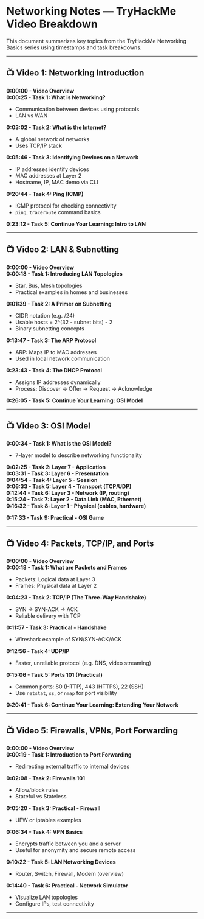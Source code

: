 # Networking Notes — TryHackMe Video Breakdown

This document summarizes key topics from the TryHackMe Networking Basics series using timestamps and task breakdowns.

---

## 📺 Video 1: Networking Introduction

**0:00:00 - Video Overview**  
**0:00:25 - Task 1: What is Networking?**  
- Communication between devices using protocols  
- LAN vs WAN  

**0:03:02 - Task 2: What is the Internet?**  
- A global network of networks  
- Uses TCP/IP stack  

**0:05:46 - Task 3: Identifying Devices on a Network**  
- IP addresses identify devices  
- MAC addresses at Layer 2  
- Hostname, IP, MAC demo via CLI  

**0:20:44 - Task 4: Ping (ICMP)**  
- ICMP protocol for checking connectivity  
- `ping`, `traceroute` command basics  

**0:23:12 - Task 5: Continue Your Learning: Intro to LAN**  

---

## 📺 Video 2: LAN & Subnetting

**0:00:00 - Video Overview**  
**0:00:18 - Task 1: Introducing LAN Topologies**  
- Star, Bus, Mesh topologies  
- Practical examples in homes and businesses  

**0:01:39 - Task 2: A Primer on Subnetting**  
- CIDR notation (e.g. /24)  
- Usable hosts = 2^(32 - subnet bits) - 2  
- Binary subnetting concepts  

**0:13:47 - Task 3: The ARP Protocol**  
- ARP: Maps IP to MAC addresses  
- Used in local network communication  

**0:23:43 - Task 4: The DHCP Protocol**  
- Assigns IP addresses dynamically  
- Process: Discover → Offer → Request → Acknowledge  

**0:26:05 - Task 5: Continue Your Learning: OSI Model**  

---

## 📺 Video 3: OSI Model

**0:00:34 - Task 1: What is the OSI Model?**  
- 7-layer model to describe networking functionality  

**0:02:25 - Task 2: Layer 7 - Application**  
**0:03:31 - Task 3: Layer 6 - Presentation**  
**0:04:54 - Task 4: Layer 5 - Session**  
**0:06:33 - Task 5: Layer 4 - Transport (TCP/UDP)**  
**0:12:44 - Task 6: Layer 3 - Network (IP, routing)**  
**0:15:24 - Task 7: Layer 2 - Data Link (MAC, Ethernet)**  
**0:16:32 - Task 8: Layer 1 - Physical (cables, hardware)**  

**0:17:33 - Task 9: Practical - OSI Game**  

---

## 📺 Video 4: Packets, TCP/IP, and Ports

**0:00:00 - Video Overview**  
**0:00:18 - Task 1: What are Packets and Frames**  
- Packets: Logical data at Layer 3  
- Frames: Physical data at Layer 2  

**0:04:23 - Task 2: TCP/IP (The Three-Way Handshake)**  
- SYN → SYN-ACK → ACK  
- Reliable delivery with TCP  

**0:11:57 - Task 3: Practical - Handshake**  
- Wireshark example of SYN/SYN-ACK/ACK  

**0:12:56 - Task 4: UDP/IP**  
- Faster, unreliable protocol (e.g. DNS, video streaming)  

**0:15:06 - Task 5: Ports 101 (Practical)**  
- Common ports: 80 (HTTP), 443 (HTTPS), 22 (SSH)  
- Use `netstat`, `ss`, or `nmap` for port visibility  

**0:20:41 - Task 6: Continue Your Learning: Extending Your Network**  

---

## 📺 Video 5: Firewalls, VPNs, Port Forwarding

**0:00:00 - Video Overview**  
**0:00:19 - Task 1: Introduction to Port Forwarding**  
- Redirecting external traffic to internal devices  

**0:02:08 - Task 2: Firewalls 101**  
- Allow/block rules  
- Stateful vs Stateless  

**0:05:20 - Task 3: Practical - Firewall**  
- UFW or iptables examples  

**0:06:34 - Task 4: VPN Basics**  
- Encrypts traffic between you and a server  
- Useful for anonymity and secure remote access  

**0:10:22 - Task 5: LAN Networking Devices**  
- Router, Switch, Firewall, Modem (overview)  

**0:14:40 - Task 6: Practical - Network Simulator**  
- Visualize LAN topologies  
- Configure IPs, test connectivity  

---
